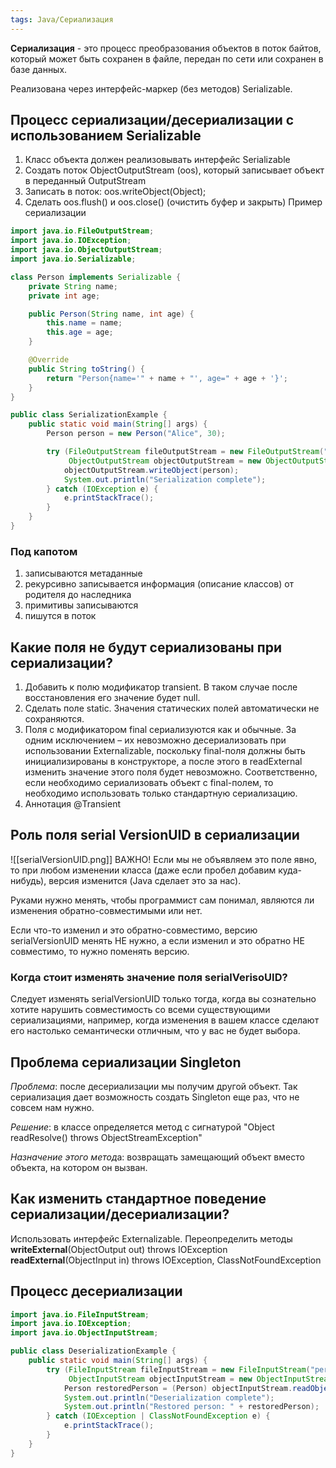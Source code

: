 ```yaml
---
tags: Java/Сериализация
---
```

**Сериализация** - это процесс преобразования объектов в поток байтов, который может быть сохранен в файле, передан по сети или сохранен в базе данных.

Реализована через интерфейс-маркер (без методов) Serializable.

## Процесс сериализации/десериализации с использованием Serializable
1) Класс объекта должен реализовывать интерфейс Serializable
2) Создать поток ObjectOutputStream (oos), который записывает объект в переданный OutputStream
3) Записать в поток: oos.writeObject(Object);
4) Сделать oos.flush() и oos.close() (очистить буфер и закрыть)
Пример сериализации
```java
import java.io.FileOutputStream;
import java.io.IOException;
import java.io.ObjectOutputStream;
import java.io.Serializable;

class Person implements Serializable {
    private String name;
    private int age;

    public Person(String name, int age) {
        this.name = name;
        this.age = age;
    }

    @Override
    public String toString() {
        return "Person{name='" + name + "', age=" + age + '}';
    }
}

public class SerializationExample {
    public static void main(String[] args) {
        Person person = new Person("Alice", 30);

        try (FileOutputStream fileOutputStream = new FileOutputStream("person.ser");
             ObjectOutputStream objectOutputStream = new ObjectOutputStream(fileOutputStream)) {
            objectOutputStream.writeObject(person);
            System.out.println("Serialization complete");
        } catch (IOException e) {
            e.printStackTrace();
        }
    }
}
```
### Под капотом
1) записываются метаданные
2) рекурсивно записывается информация (описание классов) от родителя до наследника
3) примитивы записываются
4) пишутся в поток

## Какие поля не будут сериализованы при сериализации?
1) Добавить к полю модификатор transient.
В таком случае после восстановления его значение будет null.
2) Сделать поле static. Значения статических полей автоматически не сохраняются.
3) Поля с модификатором final сериализуются как и обычные. За одним исключением – их невозможно десериализовать при использовании Externalizable, поскольку final-поля должны быть инициализированы в конструкторе, а после этого в readExternal изменить значение этого поля будет невозможно. Соответственно, если необходимо сериализовать объект с final-полем, то необходимо использовать только стандартную сериализацию.
4) Аннотация @Transient

## Роль поля serial VersionUID в сериализации
![[serialVersionUID.png]]
ВАЖНО!
Если мы не объявляем это поле явно, то при любом изменении класса (даже если пробел добавим куда-нибудь), версия изменится (Java сделает это за нас).

Руками нужно менять, чтобы программист сам понимал, являются ли изменения обратно-совместимыми или нет.

Если что-то изменил и это обратно-совместимо, версию serialVersionUID менять НЕ нужно, а если изменил и это обратно НЕ совместимо, то нужно поменять версию.

### Когда стоит изменять значение поля serialVerisoUID?
Следует изменять serialVersionUID только тогда, когда вы сознательно хотите нарушить совместимость со всеми существующими сериализациями, например, когда изменения в вашем классе сделают его настолько семантически отличным, что у вас не будет выбора.

## Проблема сериализации Singleton
*Проблема*: после десериализации мы получим другой объект.
Так сериализация дает возможность создать Singleton еще раз, что не совсем нам нужно.

*Решение*: в классе определяется метод с сигнатурой "Object readResolve() throws ObjectStreamException"

*Назначение этого метод*а: возвращать замещающий объект вместо объекта, на котором он вызван.
## Как изменить стандартное поведение сериализации/десериализации?

Использовать интерфейс Externalizable. Переопределить методы
**writeExternal**(ObjectOutput out) throws IOException
**readExternal**(ObjectInput in) throws IOException, ClassNotFoundException

## Процесс десериализации
```java
import java.io.FileInputStream;
import java.io.IOException;
import java.io.ObjectInputStream;

public class DeserializationExample {
    public static void main(String[] args) {
        try (FileInputStream fileInputStream = new FileInputStream("person.ser");
             ObjectInputStream objectInputStream = new ObjectInputStream(fileInputStream)) {
            Person restoredPerson = (Person) objectInputStream.readObject();
            System.out.println("Deserialization complete");
            System.out.println("Restored person: " + restoredPerson);
        } catch (IOException | ClassNotFoundException e) {
            e.printStackTrace();
        }
    }
}

```

